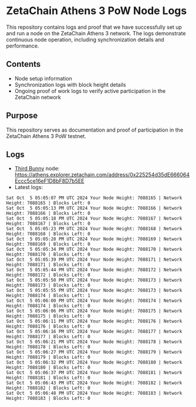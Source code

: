 # ZetaChain Athens 3 PoW Node Logs
This repository contains logs and proof that we have successfully set up and run a node on the ZetaChain Athens 3 network. The logs demonstrate continuous node operation, including synchronization details and performance.

## Contents
- Node setup information
- Synchronization logs with block height details
- Ongoing proof of work logs to verify active participation in the ZetaChain network

## Purpose
This repository serves as documentation and proof of participation in the ZetaChain Athens 3 PoW testnet.

## Logs

- [Third Bunny](https://thirdbunny.xyz/) node: https://athens.explorer.zetachain.com/address/0x225254d35dE666064Eccc5ce16eF1D8bF8D7b5EE
- Latest logs:
```
Sat Oct  5 05:05:07 PM UTC 2024 Your Node Height: 7088165 | Network Height: 7088165 | Blocks Left: 0
Sat Oct  5 05:05:13 PM UTC 2024 Your Node Height: 7088166 | Network Height: 7088166 | Blocks Left: 0
Sat Oct  5 05:05:18 PM UTC 2024 Your Node Height: 7088167 | Network Height: 7088167 | Blocks Left: 0
Sat Oct  5 05:05:23 PM UTC 2024 Your Node Height: 7088168 | Network Height: 7088168 | Blocks Left: 0
Sat Oct  5 05:05:28 PM UTC 2024 Your Node Height: 7088169 | Network Height: 7088169 | Blocks Left: 0
Sat Oct  5 05:05:34 PM UTC 2024 Your Node Height: 7088170 | Network Height: 7088170 | Blocks Left: 0
Sat Oct  5 05:05:39 PM UTC 2024 Your Node Height: 7088171 | Network Height: 7088171 | Blocks Left: 0
Sat Oct  5 05:05:44 PM UTC 2024 Your Node Height: 7088172 | Network Height: 7088172 | Blocks Left: 0
Sat Oct  5 05:05:50 PM UTC 2024 Your Node Height: 7088173 | Network Height: 7088173 | Blocks Left: 0
Sat Oct  5 05:05:55 PM UTC 2024 Your Node Height: 7088173 | Network Height: 7088174 | Blocks Left: 1
Sat Oct  5 05:06:00 PM UTC 2024 Your Node Height: 7088174 | Network Height: 7088174 | Blocks Left: 0
Sat Oct  5 05:06:06 PM UTC 2024 Your Node Height: 7088175 | Network Height: 7088175 | Blocks Left: 0
Sat Oct  5 05:06:11 PM UTC 2024 Your Node Height: 7088176 | Network Height: 7088176 | Blocks Left: 0
Sat Oct  5 05:06:16 PM UTC 2024 Your Node Height: 7088177 | Network Height: 7088177 | Blocks Left: 0
Sat Oct  5 05:06:21 PM UTC 2024 Your Node Height: 7088178 | Network Height: 7088178 | Blocks Left: 0
Sat Oct  5 05:06:27 PM UTC 2024 Your Node Height: 7088179 | Network Height: 7088179 | Blocks Left: 0
Sat Oct  5 05:06:32 PM UTC 2024 Your Node Height: 7088180 | Network Height: 7088180 | Blocks Left: 0
Sat Oct  5 05:06:37 PM UTC 2024 Your Node Height: 7088181 | Network Height: 7088181 | Blocks Left: 0
Sat Oct  5 05:06:43 PM UTC 2024 Your Node Height: 7088182 | Network Height: 7088182 | Blocks Left: 0
Sat Oct  5 05:06:48 PM UTC 2024 Your Node Height: 7088183 | Network Height: 7088183 | Blocks Left: 0
```
